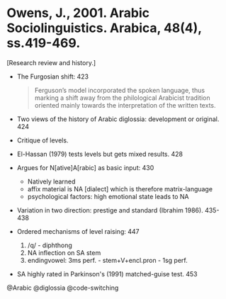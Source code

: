 # Owens, J., 2001. Arabic Sociolinguistics.  Arabica, 48(4), ss.419-469.

[Research review and history.]

- The Furgosian shift: 423

    > Ferguson’s model incorporated the spoken language, thus marking a shift away from the philological Arabicist tradition oriented mainly towards the interpretation of the written texts.

- Two views of the history of Arabic diglossia: development or original. 424

- Critique of levels.

- El-Hassan (1979) tests levels but gets mixed results. 428

- Argues for N[ative]A[rabic] as basic input: 430
	- Natively learned
	- affix material is NA [dialect] which is therefore matrix-language
	- psychological factors: high emotional state leads to NA

- Variation in two direction: prestige and standard (Ibrahim 1986). 435-438

- Ordered mechanisms of level raising: 447
    1. /q/ - diphthong
    2. NA inflection on SA stem
    3. endingvowel: 3ms perf. - stem+V+encl.pron - 1sg perf.

- SA highly rated in Parkinson's (1991) matched-guise test. 453

@Arabic
@diglossia
@code-switching
